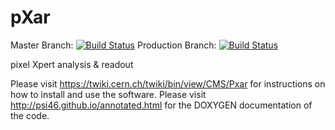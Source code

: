 pXar
====
Master Branch: [![Build Status](https://travis-ci.org/psi46/pxar.svg?branch=master)](https://travis-ci.org/psi46/pxar)
Production Branch: [![Build Status](https://travis-ci.org/psi46/pxar.svg?branch=production)](https://travis-ci.org/psi46/pxar/branches)

pixel Xpert analysis &amp; readout

Please visit https://twiki.cern.ch/twiki/bin/view/CMS/Pxar for instructions on how to install and use the software.
Please visit http://psi46.github.io/annotated.html for the DOXYGEN documentation of the code. 

